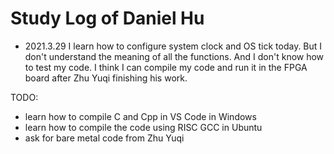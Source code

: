 # Study Log of Daniel Hu
* 2021.3.29 I learn how to configure system clock and OS tick today. But I don't understand the meaning of all the functions. And I don't know how to test my code. I think I can compile my code and run it in the FPGA board after Zhu Yuqi finishing his work.

TODO:
* learn how to compile C and Cpp in VS Code in Windows
* learn how to compile the code using RISC GCC in Ubuntu
* ask for bare metal code from Zhu Yuqi
